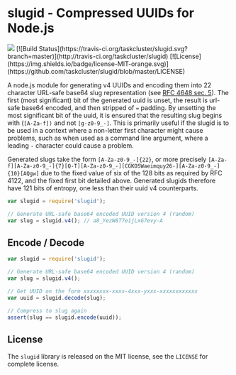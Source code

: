 slugid - Compressed UUIDs for Node.js 
=====================================
<img src="https://tools.taskcluster.net/lib/assets/taskcluster-120.png" />
[![Build Status](https://travis-ci.org/taskcluster/slugid.svg?branch=master)](http://travis-ci.org/taskcluster/slugid)
[![License](https://img.shields.io/badge/license-MIT-orange.svg)](https://github.com/taskcluster/slugid/blob/master/LICENSE)

A node.js module for generating v4 UUIDs and encoding them into 22 character
URL-safe base64 slug representation (see [RFC 4648 sec.
5](http://tools.ietf.org/html/rfc4648#section-5)). The first (most significant)
bit of the generated uuid is unset, the result is url-safe base64 encoded, and
then stripped of `=` padding. By unsetting the most significant bit of the
uuid, it is ensured that the resulting slug begins with (`[A-Za-f])` and not
`[g-z0-9_-]`. This is primarily useful if the slugid is to be used in a context
where a non-letter first character might cause problems, such as when used as a
command line argument, where a leading `-` character could cause a problem.

Generated slugs take the form `[A-Za-z0-9_-]{22}`, or more precisely
`[A-Za-f][A-Za-z0-9_-]{7}[Q-T][A-Za-z0-9_-][CGKOSWaeimquy26-][A-Za-z0-9_-]{10}[AQgw]`
due to the fixed value of six of the 128 bits as required by RFC 4122, and the
fixed first bit detailed above. Generated slugids therefore have 121 bits of
entropy, one less than their uuid v4 counterparts.

```js
var slugid = require('slugid');

// Generate URL-safe base64 encoded UUID version 4 (random)
var slug = slugid.v4(); // a8_YezW8T7e1jLxG7evy-A
```

Encode / Decode
---------------
```js
var slugid = require('slugid');

// Generate URL-safe base64 encoded UUID version 4 (random)
var slug = slugid.v4();

// Get UUID on the form xxxxxxxx-xxxx-4xxx-yxxx-xxxxxxxxxxxx
var uuid = slugid.decode(slug);

// Compress to slug again
assert(slug == slugid.encode(uuid));
```

License
-------
The `slugid` library is released on the MIT license, see the `LICENSE` for
complete license.
